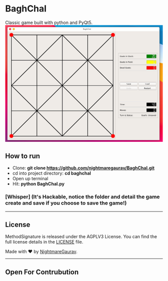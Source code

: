 # BaghChal
Classic game built with python and PyQt5.
![Preview Screenshot](https://raw.githubusercontent.com/nightmaregaurav/BaghChal/main/Screenshot%202021-05-31%2020%3A47%3A49.png)

## How to run
- Clone: **git clone https://github.com/nightmaregaurav/BaghChal.git**
- cd into project directory: **cd baghchal**
- Open up terminal
- Hit: **python BaghChal.py**
### [Whisper] (It's Hackable, notice the folder and detail the game create and save if you choose to save the game!)

---

## License
MethodSignature is released under the AGPLV3 License. You can find the full license details in the [LICENSE](LICENSE) file.

Made with ❤️ by [NightmareGaurav](https://github.com/nightmaregaurav).

---
Open For Contrubution
---
